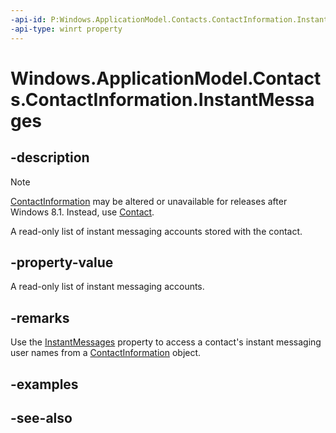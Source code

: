 ```yaml
---
-api-id: P:Windows.ApplicationModel.Contacts.ContactInformation.InstantMessages
-api-type: winrt property
---
```


<!-- Property syntax
public Windows.Foundation.Collections.IVectorView<Windows.ApplicationModel.Contacts.ContactInstantMessageField> InstantMessages { get; }
-->

# Windows.ApplicationModel.Contacts.ContactInformation.InstantMessages

## -description
> [!NOTE]
> [ContactInformation](contactinformation.md) may be altered or unavailable for releases after Windows 8.1. Instead, use [Contact](contact.md).

A read-only list of instant messaging accounts stored with the contact.

## -property-value
A read-only list of instant messaging accounts.

## -remarks
Use the [InstantMessages](contactinformation_instantmessages.md) property to access a contact's instant messaging user names from a [ContactInformation](contactinformation.md) object.

## -examples

## -see-also
